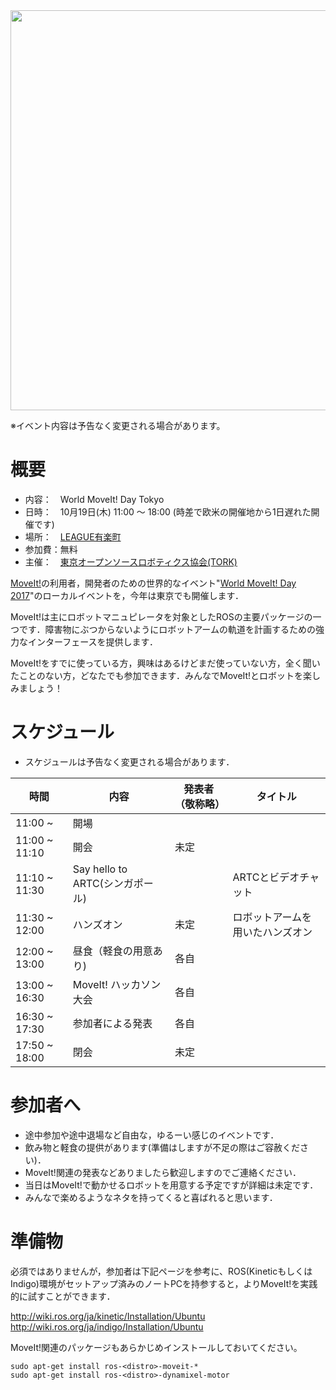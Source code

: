 <img align="center" src="http://moveit.ros.org/assets/images/world_moveit_day_2017.png" width="640px">

※イベント内容は予告なく変更される場合があります。

# 概要

- 内容：　World MoveIt! Day Tokyo
- 日時：　10月19日(木) 11:00 〜 18:00 (時差で欧米の開催地から1日遅れた開催です)
- 場所：　[LEAGUE有楽町](http://league-brands.jp/location/yurakucho/)
- 参加費：無料
- 主催：　[東京オープンソースロボティクス協会(TORK)](http://opensource-robotics.tokyo.jp/)

[MoveIt!](http://moveit.ros.org/)の利用者，開発者のための世界的なイベント"[World MoveIt! Day 2017](http://moveit.ros.org/events/world-moveit-day-2017/)"のローカルイベントを，今年は東京でも開催します．

MoveIt!は主にロボットマニュピレータを対象としたROSの主要パッケージの一つです．障害物にぶつからないようにロボットアームの軌道を計画するための強力なインターフェースを提供します．

MoveIt!をすでに使っている方，興味はあるけどまだ使っていない方，全く聞いたことのない方，どなたでも参加できます．みんなでMoveIt!とロボットを楽しみましょう！

# スケジュール

- スケジュールは予告なく変更される場合があります．

時間          | 内容 | 発表者（敬称略） | タイトル
--------------|------|------------------|----------
11:00 ~       | 開場 |                  |
11:00 ~ 11:10 | 開会 | 未定 |
11:10 ~ 11:30 | Say hello to ARTC(シンガポール) | | ARTCとビデオチャット |
11:30 ~ 12:00 | ハンズオン | 未定 | ロボットアームを用いたハンズオン |
12:00 ~ 13:00 | 昼食（軽食の用意あり) | 各自 | 
13:00 ~ 16:30 | MoveIt! ハッカソン大会 | 各自 | |
16:30 ~ 17:30 | 参加者による発表 | 各自 | |
17:50 ~ 18:00 | 閉会 | 未定 | 

# 参加者へ

- 途中参加や途中退場など自由な，ゆるーい感じのイベントです．
- 飲み物と軽食の提供があります(準備はしますが不足の際はご容赦ください)．
- MoveIt!関連の発表などありましたら歓迎しますのでご連絡ください．
- 当日はMoveIt!で動かせるロボットを用意する予定ですが詳細は未定です．
- みんなで楽めるようなネタを持ってくると喜ばれると思います．

# 準備物

必須ではありませんが，参加者は下記ページを参考に、ROS(KineticもしくはIndigo)環境がセットアップ済みのノートPCを持参すると，よりMoveIt!を実践的に試すことができます．

http://wiki.ros.org/ja/kinetic/Installation/Ubuntu
http://wiki.ros.org/ja/indigo/Installation/Ubuntu

MoveIt!関連のパッケージもあらかじめインストールしておいてください。

    sudo apt-get install ros-<distro>-moveit-*
    sudo apt-get install ros-<distro>-dynamixel-motor
